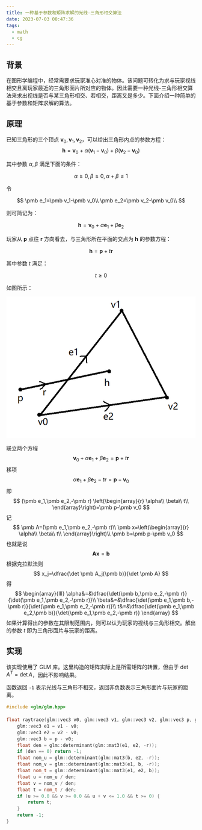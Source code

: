 ```yaml
---
title: 一种基于参数和矩阵求解的光线—三角形相交算法
date: 2023-07-03 00:47:36
tags: 
  - math
  - cg
---
```


## 背景

在图形学编程中，经常需要求玩家准心对准的物体。该问题可转化为求与玩家视线相交且离玩家最近的三角形面片所对应的物体。因此需要一种光线-三角形相交算法来求出视线是否与某三角形相交、若相交，距离又是多少。下面介绍一种简单的基于参数和矩阵求解的算法。

## 原理

已知三角形的三个顶点 $\pmb v_0,\pmb v_1,\pmb v_2$，可以给出三角形内点的参数方程：
$$
\pmb h=\pmb v_0+\alpha(\pmb v_1- \pmb v_0)+\beta(\pmb v_2- \pmb v_0)
$$

其中参数 $\alpha,\beta$ 满足下面的条件：

$$
\alpha\ge0,\beta\ge0,\alpha+\beta\le1
$$

令

$$
\pmb e_1=\pmb v_1-\pmb v_0\\
\pmb e_2=\pmb v_2-\pmb v_0\\
$$

则可简记为：

$$
\pmb h=\pmb v_0+\alpha\pmb e_1+\beta\pmb e_2
$$

玩家从 $\pmb p$ 点往 $\pmb r$ 方向看去，与三角形所在平面的交点为 $\pmb h$ 的参数方程：

$$
\pmb h=\pmb p+t\pmb r
$$

其中参数 $t$ 满足：

$$
t\ge0
$$

如图所示：

![](diagram.png)

联立两个方程
$$
\pmb v_0+\alpha\pmb e_1+\beta\pmb e_2=\pmb p+t\pmb r
$$
移项
$$
\alpha\pmb e_1+\beta\pmb e_2-t\pmb r=\pmb p-\pmb v_0
$$
即
$$
(\pmb e_1,\pmb e_2,-\pmb r)
\left(\begin{array}{r}
\alpha\\
\beta\\
t\\
\end{array}\right)=\pmb p-\pmb v_0
$$
记
$$
\pmb A=(\pmb e_1,\pmb e_2,-\pmb r)\\
\pmb x=\left(\begin{array}{r}
\alpha\\
\beta\\
t\\
\end{array}\right)\\
\pmb b=\pmb p-\pmb v_0
$$
也就是说
$$
\pmb A\pmb x=\pmb b
$$
根据克拉默法则
$$
x_j=\dfrac{\det \pmb A_j(\pmb b)}{\det \pmb A}
$$
得
$$
\begin{array}{lll}
\alpha&=&\dfrac{\det(\pmb b,\pmb e_2,-\pmb r)}{\det(\pmb e_1,\pmb e_2,-\pmb r)}\\
\beta&=&\dfrac{\det(\pmb e_1,\pmb b,-\pmb r)}{\det(\pmb e_1,\pmb e_2,-\pmb r)}\\
t&=&\dfrac{\det(\pmb e_1,\pmb e_2,\pmb b)}{\det(\pmb e_1,\pmb e_2,-\pmb r)}
\end{array}
$$
如果计算得出的参数在其限制范围内，则可以认为玩家的视线与三角形相交。解出的参数 $t$ 即为三角形面片与玩家的距离。

## 实现

该实现使用了 GLM 库。这里构造的矩阵实际上是所需矩阵的转置，但由于 $\det A^T=\det A$，因此不影响结果。

函数返回 `-1` 表示光线与三角形不相交，返回非负数表示三角形面片与玩家的距离。

```cpp
#include <glm/glm.hpp>

float raytrace(glm::vec3 v0, glm::vec3 v1, glm::vec3 v2, glm::vec3 p, glm::vec3 r) {
    glm::vec3 e1 = v1 - v0;
    glm::vec3 e2 = v2 - v0;
    glm::vec3 b = p - v0;
    float den = glm::determinant(glm::mat3(e1, e2, -r));
    if (den == 0) return -1;
    float nom_u = glm::determinant(glm::mat3(b, e2, -r));
    float nom_v = glm::determinant(glm::mat3(e1, b, -r));
    float nom_t = glm::determinant(glm::mat3(e1, e2, b));
    float u = nom_u / den;
    float v = nom_v / den;
    float t = nom_t / den;
    if (u >= 0.0 && v >= 0.0 && u + v <= 1.0 && t >= 0) {
        return t;
    }
    return -1;
}
```

